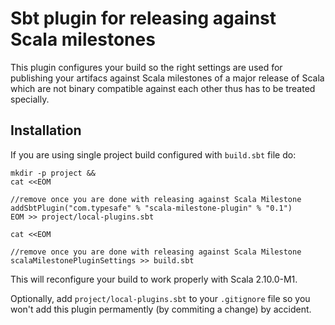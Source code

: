 # Sbt plugin for releasing against Scala milestones

This plugin configures your build so the right settings are used
for publishing your artifacs against Scala milestones of a major release of Scala
which are not binary compatible against each other thus has to be treated
specially.

## Installation

If you are using single project build configured with `build.sbt` file do:

    mkdir -p project &&
    cat <<EOM

    //remove once you are done with releasing against Scala Milestone
    addSbtPlugin("com.typesafe" % "scala-milestone-plugin" % "0.1")
    EOM >> project/local-plugins.sbt

    cat <<EOM

    //remove once you are done with releasing against Scala Milestone
    scalaMilestonePluginSettings >> build.sbt

This will reconfigure your build to work properly with Scala 2.10.0-M1.

Optionally, add `project/local-plugins.sbt` to your `.gitignore` file so you won't add this plugin permamently (by commiting a change) by accident.
